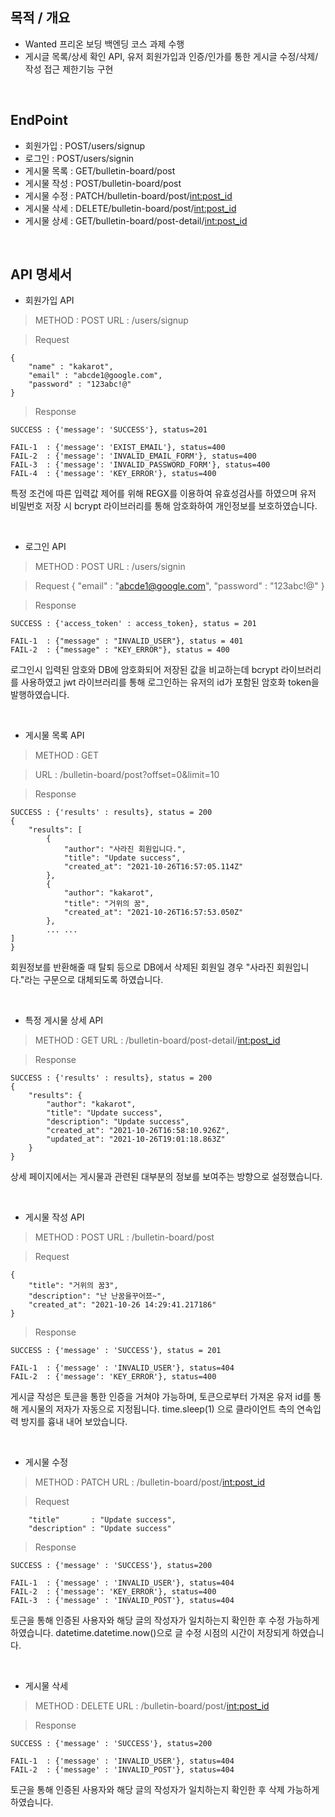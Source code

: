 ## 목적 / 개요

- Wanted 프리온 보딩 백엔딩 코스 과제 수행
- 게시글 목록/상세 확인 API, 유저 회원가입과 인증/인가를 통한 게시글 수정/삭제/작성 접근 제한기능 구현

<br>

## EndPoint

- 회원가입    : POST/users/signup 
- 로그인      : POST/users/signin
- 게시물 목록 : GET/bulletin-board/post
- 게시물 작성 : POST/bulletin-board/post
- 게시물 수정 : PATCH/bulletin-board/post/<int:post_id>
- 게시물 삭세 : DELETE/bulletin-board/post/<int:post_id>
- 게시물 상세 : GET/bulletin-board/post-detail/<int:post_id>

<br>

## API 명세서

- 회원가입 API
> METHOD : POST
> URL : /users/signup 

> Request
```
{
    "name" : "kakarot",
    "email" : "abcde1@google.com",
    "password" : "123abc!@"
}
```

> Response
```
SUCCESS : {'message': 'SUCCESS'}, status=201

FAIL-1  : {'message': 'EXIST_EMAIL'}, status=400
FAIL-2  : {'message': 'INVALID_EMAIL_FORM'}, status=400
FAIL-3  : {'message': 'INVALID_PASSWORD_FORM'}, status=400
FAIL-4  : {'message': 'KEY_ERROR'}, status=400
```
특정 조건에 따른 입력값 제어를 위해 REGX를 이용하여 유효성검사를 하였으며
유저 비밀번호 저장 시 bcrypt 라이브러리를 통해 암호화하여 개인정보를 보호하였습니다.

<br>

- 로그인 API
> METHOD : POST
> URL : /users/signin

> Request
{
    "email" : "abcde1@google.com",
    "password" : "123abc!@"
}

> Response
```
SUCCESS : {'access_token' : access_token}, status = 201

FAIL-1  : {"message" : "INVALID_USER"}, status = 401
FAIL-2  : {"message" : "KEY_ERROR"}, status = 400
```
로그인시 입력된 암호와 DB에 암호화되어 저장된 값을 비교하는데 bcrypt 라이브러리를 사용하였고
jwt 라이브러리를 통해 로그인하는 유저의 id가 포함된 암호화 token을 발행하였습니다.

<br>

- 게시물 목록 API
> METHOD : GET

> URL : /bulletin-board/post?offset=0&limit=10

> Response
```
SUCCESS : {'results' : results}, status = 200
{
    "results": [
        {
            "author": "사라진 회원입니다.",
            "title": "Update success",
            "created_at": "2021-10-26T16:57:05.114Z"
        },
        {
            "author": "kakarot",
            "title": "거위의 꿈",
            "created_at": "2021-10-26T16:57:53.050Z"
        },
        ... ...
]
}
```
회원정보를 반환해줄 때 탈퇴 등으로 DB에서 삭제된 회원일 경우
"사라진 회원입니다."라는 구문으로 대체되도록 하였습니다.

<br>

- 특정 게시물 상세 API
> METHOD : GET
> URL : /bulletin-board/post-detail/<int:post_id>

> Response
```
SUCCESS : {'results' : results}, status = 200
{
    "results": {
        "author": "kakarot",
        "title": "Update success",
        "description": "Update success",
        "created_at": "2021-10-26T16:58:10.926Z",
        "updated_at": "2021-10-26T19:01:18.863Z"
    }
}
```
상세 페이지에서는 게시물과 관련된 대부분의 정보를 보여주는 방향으로 설정했습니다.

<br>

- 게시물 작성 API
> METHOD : POST
> URL : /bulletin-board/post

> Request
```
{
    "title": "거위의 꿈3",
    "description": "난 난꿈을꾸어쬬~",
    "created_at": "2021-10-26 14:29:41.217186"
}
```

> Response
```
SUCCESS : {'message' : 'SUCCESS'}, status = 201

FAIL-1  : {'message' : 'INVALID_USER'}, status=404
FAIL-2  : {'message': 'KEY_ERROR'}, status=400
```
게시글 작성은 토큰을 통한 인증을 거쳐야 가능하며, 토큰으로부터 가져온 유저 id를 통해
게시물의 저자가 자동으로 지정됩니다.
time.sleep(1) 으로 클라이언트 측의 연속입력 방지를 흉내 내어 보았습니다.

<br>

- 게시물 수정
> METHOD : PATCH
> URL : /bulletin-board/post/<int:post_id>

> Request
```
    "title"       : "Update success",
    "description" : "Update success"
```

> Response
```
SUCCESS : {'message' : 'SUCCESS'}, status=200

FAIL-1  : {'message' : 'INVALID_USER'}, status=404
FAIL-2  : {'message': 'KEY_ERROR'}, status=400
FAIL-3  : {'message' : 'INVALID_POST'}, status=404
```
토근을 통해 인증된 사용자와 해당 글의 작성자가 일치하는지 확인한 후 수정 가능하게 하였습니다.
datetime.datetime.now()으로 글 수정 시점의 시간이 저장되게 하였습니다.

<br>

- 게시물 삭세
> METHOD : DELETE
> URL : /bulletin-board/post/<int:post_id>

> Response
```
SUCCESS : {'message' : 'SUCCESS'}, status=200

FAIL-1  : {'message' : 'INVALID_USER'}, status=404
FAIL-2  : {'message' : 'INVALID_POST'}, status=404
```
토근을 통해 인증된 사용자와 해당 글의 작성자가 일치하는지 확인한 후 삭제 가능하게 하였습니다.
